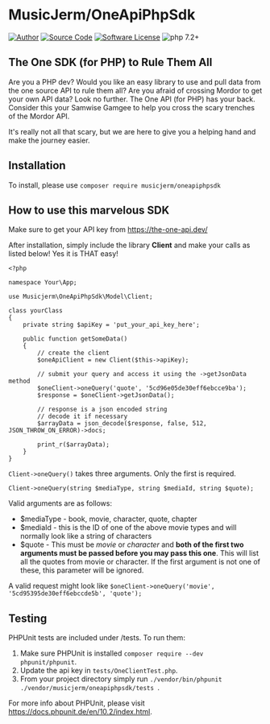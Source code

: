 # MusicJerm/OneApiPhpSdk

[![Author](https://img.shields.io/badge/author-@musicjerm-blue.svg)](https://www.linkedin.com/in/musicjerm/)
[![Source Code](https://img.shields.io/badge/source-musicjerm/oneapiphpsdk-blue.svg)](https://github.com/musicjerm/oneapiphpsdk)
[![Software License](https://img.shields.io/badge/license-MIT-brightgreen.svg)](https://github.com/thephpleague/flysystem/blob/master/LICENSE)
![php 7.2+](https://img.shields.io/badge/php-min%208.0.2-red.svg)

## The One SDK (for PHP) to Rule Them All
Are you a PHP dev?  Would you like an easy library to use and pull data from the one source API to rule them all?  Are you afraid of crossing Mordor to get your own API data?  Look no further.  The One API (for PHP) has your back.  Consider this your Samwise Gamgee to help you cross the scary trenches of the Mordor API.

It's really not all that scary, but we are here to give you a helping hand and make the journey easier.

## Installation
To install, please use `composer require musicjerm/oneapiphpsdk`

## How to use this marvelous SDK
Make sure to get your API key from https://the-one-api.dev/

After installation, simply include the library **Client** and make your calls as listed below!  Yes it is THAT easy!
```
<?php

namespace Your\App;

use Musicjerm\OneApiPhpSdk\Model\Client;

class yourClass
{
    private string $apiKey = 'put_your_api_key_here';

    public function getSomeData()
    {
        // create the client
        $oneApiClient = new Client($this->apiKey);

        // submit your query and access it using the ->getJsonData method
        $oneClient->oneQuery('quote', '5cd96e05de30eff6ebcce9ba');
        $response = $oneClient->getJsonData();

        // response is a json encoded string
        // decode it if necessary
        $arrayData = json_decode($response, false, 512, JSON_THROW_ON_ERROR)->docs;
        
        print_r($arrayData);
    }
}
```

`Client->oneQuery()` takes three arguments.  Only the first is required.
```
Client->oneQuery(string $mediaType, string $mediaId, string $quote);
```
Valid arguments are as follows:
* $mediaType - book, movie, character, quote, chapter
* $mediaId - this is the ID of one of the above movie types and will normally look like a string of characters
* $quote - This must be *movie* or *character* and **both of the first two arguments must be passed before you may pass this one**.  This will list all the quotes from movie or character.  If the first argument is not one of these, this parameter will be ignored.

A valid request might look like `$oneClient->oneQuery('movie', '5cd95395de30eff6ebccde5b', 'quote');`

## Testing

PHPUnit tests are included under /tests.  To run them:
1. Make sure PHPUnit is installed `composer require --dev phpunit/phpunit`.
2. Update the api key in `tests/OneClientTest.php`.
3. From your project directory simply run `./vendor/bin/phpunit ./vendor/musicjerm/oneapiphpsdk/tests `.

For more info about PHPUnit, please visit https://docs.phpunit.de/en/10.2/index.html.